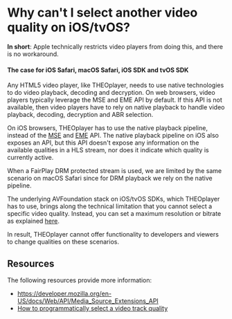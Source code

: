 # Why can't I select another video quality on iOS/tvOS?

**In short**: Apple technically restricts video players from doing this, and there is no workaround.

#### The case for iOS Safari, macOS Safari, iOS SDK and tvOS SDK

Any HTML5 video player, like THEOplayer, needs to use native technologies to do video playback, decoding and decryption. On web browsers, video players typically leverage the MSE and EME API by default. If this API is not available, then video players have to rely on native playback to handle video playback, decoding, decryption and ABR selection.

On iOS browsers, THEOplayer has to use the native playback pipeline, instead of the [MSE](https://developer.mozilla.org/en-US/docs/Web/API/Media_Source_Extensions_API) and [EME](https://developer.mozilla.org/en-US/docs/Web/API/Encrypted_Media_Extensions_API) API. The native playback pipeline on iOS also exposes an API, but this API doesn't expose any information on the available qualities in a HLS stream, nor does it indicate which quality is currently active.

When a FairPlay DRM protected stream is used, we are limited by the same scenario on macOS Safari since for DRM playback we rely on the native pipeline.

The underlying AVFoundation stack on iOS/tvOS SDKs, which THEOplayer has to use, brings along the technical limitation that you cannot select a specific video quality. Instead, you can set a maximum resolution or bitrate as explained [here](https://docs.theoplayer.com/how-to-guides/06-mediatrack/03-how-to-select-video-track-quality.md#ios-tvos-sdk).

In result, THEOplayer cannot offer functionality to developers and viewers to change qualities on these scenarios.

## Resources

The following resources provide more information:

- https://developer.mozilla.org/en-US/docs/Web/API/Media_Source_Extensions_API
- [How to programmatically select a video track quality](https://docs.theoplayer.com/how-to-guides/06-mediatrack/03-how-to-select-video-track-quality.md#ios-tvos-sdk)
